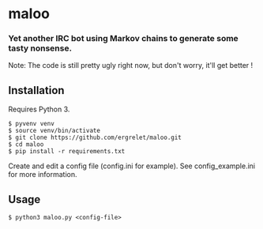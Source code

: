 # maloo #
### Yet another IRC bot using Markov chains to generate some tasty nonsense.
Note: The code is still pretty ugly right now, but don't worry, it'll get better !

## Installation ##

Requires Python 3.

	$ pyvenv venv
	$ source venv/bin/activate
	$ git clone https://github.com/ergrelet/maloo.git
	$ cd maloo
	$ pip install -r requirements.txt

Create and edit a config file (config.ini for example). See config_example.ini for more information.

## Usage ##

	$ python3 maloo.py <config-file>
